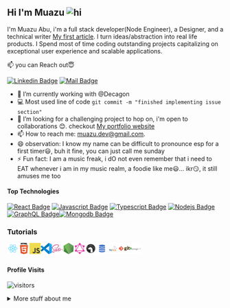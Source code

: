 ## Hi I'm Muazu <img src="https://user-images.githubusercontent.com/1303154/88677602-1635ba80-d120-11ea-84d8-d263ba5fc3c0.gif" width="28px" alt="hi">

I'm Muazu Abu, i'm a full stack developer(Node Engineer), a Designer, and a technical writer [My first article](https://www.educative.io/edpresso/what-is-the-createdecipheriv-method-in-nodejs). I turn ideas/abstraction into real life products.
I Spend most of time coding outstanding projects capitalizing on exceptional user experience and scalable applications.

:mailbox: you can Reach out😇

<!-- [![Twitter Badge](https://img.shields.io/badge/-@Ipenywis-1ca0f1?style=flat&labelColor=1ca0f1&logo=twitter&logoColor=white&link=https://twitter.com/Ipenywis)](https://twitter.com/Ipenywis) -->
 
 [![Linkedin Badge](https://img.shields.io/badge/-muazu-0e76a8?style=flat&labelColor=0e76a8&logo=linkedin&logoColor=white)](www.linkedin.com/in/muazu) [![Mail Badge](https://img.shields.io/badge/-muazu.dev-c0392b?style=flat&labelColor=c0392b&logo=gmail&logoColor=white)](mailto:muazu.dev@gmail.com)
 
<!--  
 [![Mail Badge](https://img.shields.io/badge/-@islempenywis-e84393?style=flat&labelColor=e84393&logo=instagram&logoColor=white)](https://instagram.com/islempenywis)  -->

<!-- TODO: Add last video link -->

- 🔭 I’m currently working with @Decagon
- :computer: Most used line of code `git commit -m "finished implementing issue section"`
- 🤔 I’m looking for a challenging project to hop on, i'm open to collaborations 😊. checkout [My portfolio website]("https://muazuabu.netlify.app/")
- 📫 How to reach me: muazu.dev@gmail.com.
- 😄 observation: I know my name can be difficult to pronounce esp for a first timer😃, buh it fine, you can just call me sunday
- ⚡ Fun fact: I am a music freak, i dO not even remember that i need to EAT whenever i am in my music realm, a foodie like me😃... ikr😏, it still amuses me too

#### Top Technologies

<!-- TODO: Make technologies links takes you to repositories -->

[![React Badge](https://img.shields.io/badge/-React-61DBFB?style=for-the-badge&labelColor=black&logo=react&logoColor=61DBFB)](#) [![Javascript Badge](https://img.shields.io/badge/-Javascript-F0DB4F?style=for-the-badge&labelColor=black&logo=javascript&logoColor=F0DB4F)](#) [![Typescript Badge](https://img.shields.io/badge/-Typescript-007acc?style=for-the-badge&labelColor=black&logo=typescript&logoColor=007acc)](#) [![Nodejs Badge](https://img.shields.io/badge/-Nodejs-3C873A?style=for-the-badge&labelColor=black&logo=node.js&logoColor=3C873A)](#) [![GraphQL Badge](https://img.shields.io/badge/-GraphQl-e535ab?style=for-the-badge&labelColor=black&logo=node.js&logoColor=e535ab)](#)[![Mongodb Badge](https://img.shields.io/badge/-MongoDB-gree?style=for-the-badge&labelColor=black&logo=node.js&logoColor=green)](#)

### Tutorials

[<img align="left" alt="React" width="26px" src="https://raw.githubusercontent.com/github/explore/80688e429a7d4ef2fca1e82350fe8e3517d3494d/topics/react/react.png" />][reactplaylist]

[<img align="left" alt="HTML5" width="26px" src="https://raw.githubusercontent.com/github/explore/80688e429a7d4ef2fca1e82350fe8e3517d3494d/topics/html/html.png" />][htmltutorial]

[<img align="left" alt="JavaScript" width="26px" src="https://raw.githubusercontent.com/github/explore/80688e429a7d4ef2fca1e82350fe8e3517d3494d/topics/javascript/javascript.png" />][javascripttutorial]

[<img align="left" alt="Visual Studio Code" width="26px" src="https://raw.githubusercontent.com/github/explore/80688e429a7d4ef2fca1e82350fe8e3517d3494d/topics/visual-studio-code/visual-studio-code.png" />][vscodetutorial]

<img align="left" alt="Sass" width="26px" src="https://raw.githubusercontent.com/github/explore/80688e429a7d4ef2fca1e82350fe8e3517d3494d/topics/sass/sass.png" />

<img align="left" alt="Node.js" width="26px" src="https://raw.githubusercontent.com/github/explore/80688e429a7d4ef2fca1e82350fe8e3517d3494d/topics/nodejs/nodejs.png" />

<img align="left" alt="GraphQL" width="26px" src="https://raw.githubusercontent.com/github/explore/80688e429a7d4ef2fca1e82350fe8e3517d3494d/topics/graphql/graphql.png" />

<img align="left" alt="Deno" width="26px" src="https://raw.githubusercontent.com/github/explore/361e2821e2dea67711cde99c9c40ed357061cf27/topics/deno/deno.png" />

<img align="left" alt="SQL" width="26px" src="https://raw.githubusercontent.com/github/explore/80688e429a7d4ef2fca1e82350fe8e3517d3494d/topics/sql/sql.png" />

<img align="left" alt="MySQL" width="26px" src="https://raw.githubusercontent.com/github/explore/80688e429a7d4ef2fca1e82350fe8e3517d3494d/topics/mysql/mysql.png" />

<img align="left" alt="Git" width="26px" src="https://raw.githubusercontent.com/github/explore/80688e429a7d4ef2fca1e82350fe8e3517d3494d/topics/git/git.png" />

<img align="left" alt="MongoDB" width="26px" src="https://raw.githubusercontent.com/github/explore/80688e429a7d4ef2fca1e82350fe8e3517d3494d/topics/mongodb/mongodb.png" />

<br />
<br />


#### Profile Visits 

![visitors](https://visitor-badge.glitch.me/badge?page_id=abumuazu.abumuazu)

<details>
<summary>
  More stuff about me
</summary>

<br >


#### Coding Stats

<!--START_SECTION:waka-->
```text
JavaScript   16 hrs 8 mins   ██████████████████▓░░░░░░   74.58 % 
TypeScript   2 hrs 7 mins    ██▒░░░░░░░░░░░░░░░░░░░░░░   09.80 % 
JSON         1 hr 48 mins    ██░░░░░░░░░░░░░░░░░░░░░░░   08.35 % 
Bash         38 mins         ▓░░░░░░░░░░░░░░░░░░░░░░░░   02.98 % 
XML          26 mins         ▓░░░░░░░░░░░░░░░░░░░░░░░░   02.05 % 
```
<!--END_SECTION:waka-->

#### Github Stats

![Ipenywis's github stats](https://github-readme-stats.vercel.app/api?username=Abumuazu&count_private=true&theme=tokyonight&hide=contribs,prs)

</details>


[reactplaylist]: https://www.youtube.com/watch?v=KxXXEL-k47Y&list=PLvXDmnBbOF7RnYiZvDwl2Pzcs2kfi10wd
[vscodetutorial]: https://www.youtube.com/watch?v=Bkie2ai8qeE&t=8s
[htmltutorial]: https://www.youtube.com/watch?v=VK6MXVxOsws&t=27s
[javascripttutorial]: https://www.youtube.com/watch?v=D-LHKvmX37E


